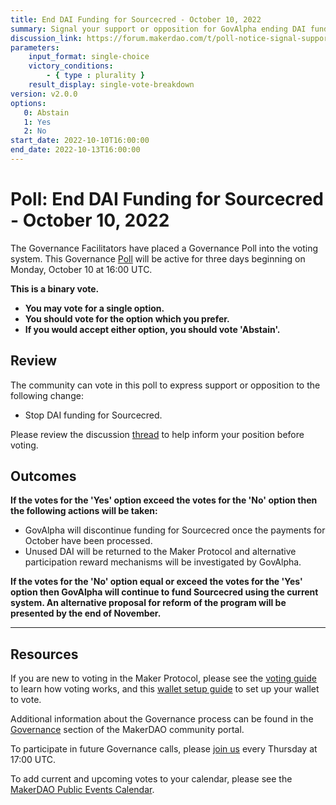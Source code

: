 ```yaml
---
title: End DAI Funding for Sourcecred - October 10, 2022
summary: Signal your support or opposition for GovAlpha ending DAI funding for Sourcecred.
discussion_link: https://forum.makerdao.com/t/poll-notice-signal-support-for-ending-dai-funding-for-sourcecred/18204
parameters:
    input_format: single-choice
    victory_conditions:
        - { type : plurality }
    result_display: single-vote-breakdown
version: v2.0.0
options:
   0: Abstain
   1: Yes
   2: No
start_date: 2022-10-10T16:00:00
end_date: 2022-10-13T16:00:00
---
```

# Poll: End DAI Funding for Sourcecred - October 10, 2022

The Governance Facilitators have placed a Governance Poll into the voting system. This Governance [Poll](https://community-development.makerdao.com/en/learn/governance/on-chain-gov) will be active for three days beginning on Monday, October 10 at 16:00 UTC.

**This is a binary vote.**
- **You may vote for a single option.**
- **You should vote for the option which you prefer.**
- **If you would accept either option, you should vote 'Abstain'.**

## Review

The community can vote in this poll to express support or opposition to the following change:
* Stop DAI funding for Sourcecred. 

Please review the discussion [thread](https://forum.makerdao.com/t/poll-notice-signal-support-for-ending-dai-funding-for-sourcecred/18204) to help inform your position before voting.

## Outcomes

**If the votes for the 'Yes' option exceed the votes for the 'No' option then the following actions will be taken:**
* GovAlpha will discontinue funding for Sourcecred once the payments for October have been processed.
* Unused DAI will be returned to the Maker Protocol and alternative participation reward mechanisms will be investigated by GovAlpha.

**If the votes for the 'No' option equal or exceed the votes for the 'Yes' option then GovAlpha will continue to fund Sourcecred using the current system. An alternative proposal for reform of the program will be presented by the end of November.**

---

## Resources

If you are new to voting in the Maker Protocol, please see the [voting guide](https://community-development.makerdao.com/en/learn/governance/how-voting-works/) to learn how voting works, and this [wallet setup guide](https://community-development.makerdao.com/en/learn/governance/voting-setup/) to set up your wallet to vote.

Additional information about the Governance process can be found in the [Governance](https://community-development.makerdao.com/en/learn/governance) section of the MakerDAO community portal.

To participate in future Governance calls, please [join us](https://github.com/makerdao/community/tree/master/governance/governance-and-risk-meetings) every Thursday at 17:00 UTC.

To add current and upcoming votes to your calendar, please see the [MakerDAO Public Events Calendar](https://calendar.google.com/calendar/embed?src=makerdao.com_3efhm2ghipksegl009ktniomdk%40group.calendar.google.com&ctz=UTC&mode=week&showCalendars=0&showPrint=0).
